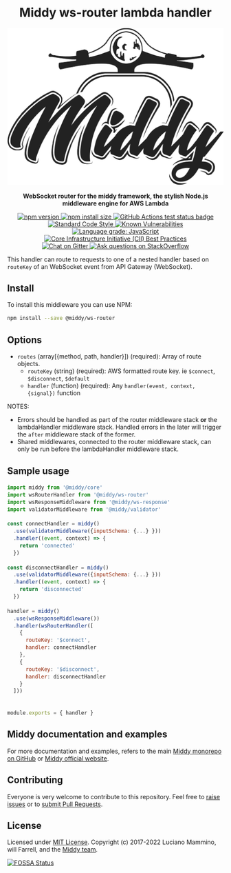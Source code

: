 <div align="center">
  <h1>Middy ws-router lambda handler</h1>
  <img alt="Middy logo" src="https://raw.githubusercontent.com/middyjs/middy/main/docs/img/middy-logo.svg"/>
  <p><strong>WebSocket router for the middy framework, the stylish Node.js middleware engine for AWS Lambda</strong></p>
<p>
  <a href="https://www.npmjs.com/package/@middy/ws-router?activeTab=versions">
    <img src="https://badge.fury.io/js/%40middy%2Fws-router.svg" alt="npm version" style="max-width:100%;">
  </a>
  <a href="https://packagephobia.com/result?p=@middy/ws-router">
    <img src="https://packagephobia.com/badge?p=@middy/ws-router" alt="npm install size" style="max-width:100%;">
  </a>
  <a href="https://github.com/middyjs/middy/actions">
    <img src="https://github.com/middyjs/middy/workflows/Tests/badge.svg" alt="GitHub Actions test status badge" style="max-width:100%;">
  </a>
  <br/>
   <a href="https://standardjs.com/">
    <img src="https://img.shields.io/badge/code_style-standard-brightgreen.svg" alt="Standard Code Style"  style="max-width:100%;">
  </a>
  <a href="https://snyk.io/test/github/middyjs/middy">
    <img src="https://snyk.io/test/github/middyjs/middy/badge.svg" alt="Known Vulnerabilities" data-canonical-src="https://snyk.io/test/github/middyjs/middy" style="max-width:100%;">
  </a>
  <a href="https://lgtm.com/projects/g/middyjs/middy/context:javascript">
    <img src="https://img.shields.io/lgtm/grade/javascript/g/middyjs/middy.svg?logo=lgtm&logoWidth=18" alt="Language grade: JavaScript" style="max-width:100%;">
  </a>
  <a href="https://bestpractices.coreinfrastructure.org/projects/5280">
    <img src="https://bestpractices.coreinfrastructure.org/projects/5280/badge" alt="Core Infrastructure Initiative (CII) Best Practices"  style="max-width:100%;">
  </a>
  <br/>
  <a href="https://gitter.im/middyjs/Lobby">
    <img src="https://badges.gitter.im/gitterHQ/gitter.svg" alt="Chat on Gitter" style="max-width:100%;">
  </a>
  <a href="https://stackoverflow.com/questions/tagged/middy?sort=Newest&uqlId=35052">
    <img src="https://img.shields.io/badge/StackOverflow-[middy]-yellow" alt="Ask questions on StackOverflow" style="max-width:100%;">
  </a>
</p>
</div>

This handler can route to requests to one of a nested handler based on `routeKey` of an WebSocket event from API Gateway (WebSocket).

## Install

To install this middleware you can use NPM:

```bash
npm install --save @middy/ws-router
```

## Options
- `routes` (array[{method, path, handler}]) (required): Array of route objects.
  - `routeKey` (string) (required): AWS formatted route key. ie `$connect`, `$disconnect`, `$default`
  - `handler` (function) (required): Any `handler(event, context, {signal})` function

NOTES:
- Errors should be handled as part of the router middleware stack **or** the lambdaHandler middleware stack. Handled errors in the later will trigger the `after` middleware stack of the former.
- Shared middlewares, connected to the router middleware stack, can only be run before the lambdaHandler middleware stack.

## Sample usage

```javascript
import middy from '@middy/core'
import wsRouterHandler from '@middy/ws-router'
import wsResponseMiddleware from '@middy/ws-response'
import validatorMiddleware from '@middy/validator'

const connectHandler = middy()
  .use(validatorMiddleware({inputSchema: {...} }))
  .handler((event, context) => {
    return 'connected'
  })

const disconnectHandler = middy()
  .use(validatorMiddleware({inputSchema: {...} }))
  .handler((event, context) => {
    return 'disconnected'
  })

handler = middy()
  .use(wsResponseMiddleware())
  .handler(wsRouterHandler([
    {
      routeKey: '$connect',
      handler: connectHandler
    },
    {
      routeKey: '$disconnect',
      handler: disconnectHandler
    }
  ]))
  

module.exports = { handler }
```


## Middy documentation and examples

For more documentation and examples, refers to the main [Middy monorepo on GitHub](https://github.com/middyjs/middy) or [Middy official website](https://middy.js.org).


## Contributing

Everyone is very welcome to contribute to this repository. Feel free to [raise issues](https://github.com/middyjs/middy/issues) or to [submit Pull Requests](https://github.com/middyjs/middy/pulls).


## License

Licensed under [MIT License](LICENSE). Copyright (c) 2017-2022 Luciano Mammino, will Farrell, and the [Middy team](https://github.com/middyjs/middy/graphs/contributors).

<a href="https://app.fossa.io/projects/git%2Bgithub.com%2Fmiddyjs%2Fmiddy?ref=badge_large">
  <img src="https://app.fossa.io/api/projects/git%2Bgithub.com%2Fmiddyjs%2Fmiddy.svg?type=large" alt="FOSSA Status"  style="max-width:100%;">
</a>
